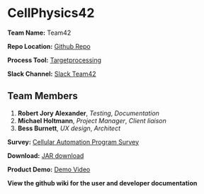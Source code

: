 # CellPhysics42

**Team Name:** Team42

**Repo Location:** [Github Repo](https://github.com/soft-eng-practicum/CellPhysics42)

**Process Tool:** [Targetprocessing](https://ggc.tpondemand.com/RestUI/Board.aspx?acid=D03EF12F327226FABE5F440767F99BFB#page=board/5731889237899747458&appConfig=eyJhY2lkIjoiRDAzRUYxMkYzMjcyMjZGQUJFNUY0NDA3NjdGOTlCRkIifQ==)

**Slack Channel:** [Slack Team42](https://ggc-dev.slack.com/messages/team42/details/)

**Team Members**
------------
1. **Robert Jory Alexander**, *Testing*, *Documentation*
3. **Michael Holtmann**, *Project Manager*, *Client liaison*
4. **Bess Burnett**, *UX design*, *Architect*  

**Survey:** [Cellular Automation Program Survey](https://www.surveymonkey.com/r/WG7JTP2)

**Download:** [JAR download](https://github.com/soft-eng-practicum/CellPhysics42/releases)

**Product Demo:** [Demo Video](https://www.youtube.com/watch?v=HGxIZMmUeGA) 

**View the github wiki for the user and developer documentation**
